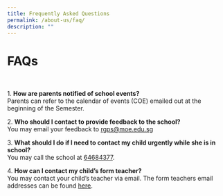 ```yaml
---
title: Frequently Asked Questions
permalink: /about-us/faq/
description: ""
---
```

# FAQs
<br>

1\. **How are parents notified of school events?**
<br>Parents can refer to the calendar of events (COE) emailed out at the beginning of the Semester.
<br>

2\.  **Who should I contact to provide feedback to the school?**
<br>You may email your feedback to [rgps@moe.edu.sg](mailto:rgps@moe.edu.sg)
<br>

3\. **What should I do if I need to contact my child urgently while she is in school?**
<br>You may call the school at [64684377](tel:+6564684377).
<br>

4\. **How can I contact my child’s form teacher?**
<br>You may contact your child’s teacher via email. The form teachers email addresses can be found [here](/staff/management-committee).